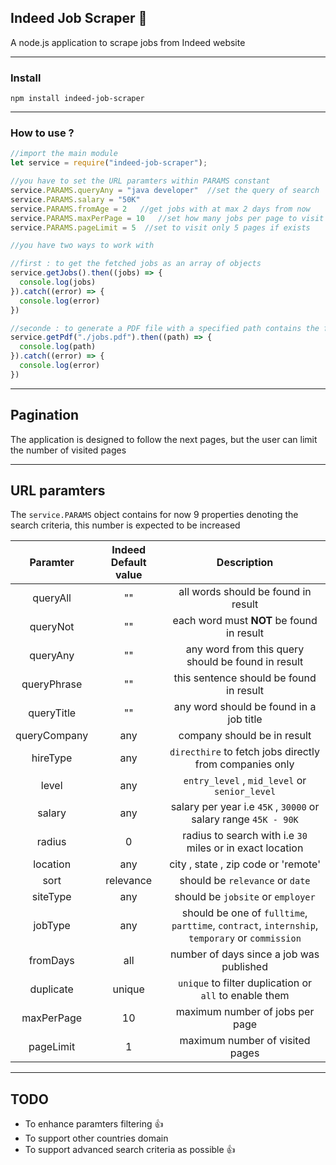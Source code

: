 ## Indeed Job Scraper :flashlight:
A node.js application to scrape jobs from Indeed website

------

### Install
`npm install indeed-job-scraper`

------

### How to use ?
```javascript
//import the main module
let service = require("indeed-job-scraper");

//you have to set the URL paramters within PARAMS constant
service.PARAMS.queryAny = "java developer"  //set the query of search
service.PARAMS.salary = "50K"
service.PARAMS.fromAge = 2   //get jobs with at max 2 days from now
service.PARAMS.maxPerPage = 10   //set how many jobs per page to visit
service.PARAMS.pageLimit = 5  //set to visit only 5 pages if exists

//you have two ways to work with

//first : to get the fetched jobs as an array of objects
service.getJobs().then((jobs) => {
  console.log(jobs)
}).catch((error) => {
  console.log(error)
})

//seconde : to generate a PDF file with a specified path contains the fetched jobs
service.getPdf("./jobs.pdf").then((path) => {
  console.log(path)
}).catch((error) => {
  console.log(error)
})

```
------
## Pagination
The application is designed to follow the next pages, but the user can limit the number of visited pages

------
## URL paramters
The `service.PARAMS` object contains for now 9 properties denoting the search criteria, this number is expected to be increased

| Paramter    | Indeed Default value  | Description                                                                                    |
|:-----------:|:---------------------:|:----------------------------------------------------------------------------------------------:| 
| queryAll    |       ""              | all words should be found in result                                                            |         
| queryNot    |       ""              | each word must **NOT** be found in result                                                      |
| queryAny    |       ""              | any word from this query should be found in result                                             |
| queryPhrase |       ""              | this sentence should be found in result                                                        |
| queryTitle  |       ""              | any word should be found in a job title                                                        |
| queryCompany|       any             | company should be in result                                                                    |
| hireType    |       any             | `directhire` to fetch jobs directly from companies only                                        |
| level       |       any             | `entry_level` , `mid_level` or `senior_level`                                                  |
| salary      |       any             | salary per year i.e `45K` , `30000` or salary range `45K - 90K`                                |
| radius      |       0               | radius to search with i.e `30` miles or in exact location                                      |
| location    |       any             | city , state , zip code or 'remote'                                                            |
| sort        |       relevance       | should be `relevance` or `date`                                                                |
| siteType    |       any             | should be `jobsite` or `employer`                                                              |
| jobType     |       any             | should be one of `fulltime`, `parttime`, `contract`, `internship`, `temporary` or `commission` |
| fromDays    |       all             | number of days since a job was published                                                       |
| duplicate   |       unique          | `unique` to filter duplication or `all` to enable them                                         |
| maxPerPage  |       10              | maximum number of jobs per page                                                                |
| pageLimit   |       1               | maximum number of visited pages                                                                |

------
## TODO
- To enhance paramters filtering :thumbsup:
- To support other countries domain
- To support advanced search criteria as possible :thumbsup:

